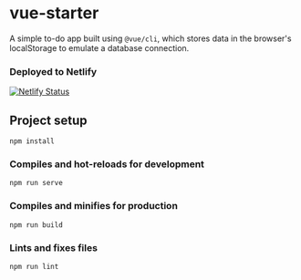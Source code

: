 # vue-starter

A simple to-do app built using `@vue/cli`, which stores data in the browser's localStorage to emulate a database connection.

### Deployed to Netlify
[![Netlify Status](https://api.netlify.com/api/v1/badges/15698f12-f52e-4cc9-a4b6-ed3471caf9d4/deploy-status)](https://app.netlify.com/sites/competent-einstein-45d9f2/deploys)

## Project setup
```
npm install
```

### Compiles and hot-reloads for development
```
npm run serve
```

### Compiles and minifies for production
```
npm run build
```

### Lints and fixes files
```
npm run lint
```

